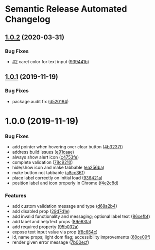 # Semantic Release Automated Changelog

## [1.0.2](https://github.com/AlaskaAirlines/OrionStatelessComponents__ods-inputtext/compare/v1.0.1...v1.0.2) (2020-03-31)


### Bug Fixes

* [#2](https://github.com/AlaskaAirlines/OrionStatelessComponents__ods-inputtext/issues/2) caret color for text input ([939441b](https://github.com/AlaskaAirlines/OrionStatelessComponents__ods-inputtext/commit/939441b29655bf19c42cad8482c90c431abf5f98))

## [1.0.1](https://github.com/AlaskaAirlines/OrionStatelessComponents__ods-inputtext/compare/v1.0.0...v1.0.1) (2019-11-19)


### Bug Fixes

* package audit fix ([d520184](https://github.com/AlaskaAirlines/OrionStatelessComponents__ods-inputtext/commit/d52018442250ed7adf47a3a3ca83967775b091db))

# 1.0.0 (2019-11-19)


### Bug Fixes

* add pointer when hovering over clear button ([4b3237f](https://github.com/AlaskaAirlines/OrionStatelessComponents__ods-inputtext/commit/4b3237f4a066bfe13f66c8729bc6b1605d010802))
* address build issues ([e91caae](https://github.com/AlaskaAirlines/OrionStatelessComponents__ods-inputtext/commit/e91caae0a36aeca71517a81ee45144f599ceacbe))
* always show alert icon ([c4753fe](https://github.com/AlaskaAirlines/OrionStatelessComponents__ods-inputtext/commit/c4753fe0597af6abdbbd5beb37b3fe3b3f73706c))
* complete validation ([78c9210](https://github.com/AlaskaAirlines/OrionStatelessComponents__ods-inputtext/commit/78c9210684b62a3cdac45e45b2d7d479deb1b870))
* hide/show icon and make tabbable ([ea256ba](https://github.com/AlaskaAirlines/OrionStatelessComponents__ods-inputtext/commit/ea256bafc992444741ed62c8d062d2b2c12c0334))
* make button not tabbable ([a8cc361](https://github.com/AlaskaAirlines/OrionStatelessComponents__ods-inputtext/commit/a8cc36192e5872a13916cd744bb697e05fb479d6))
* place label correctly on initial load ([936421a](https://github.com/AlaskaAirlines/OrionStatelessComponents__ods-inputtext/commit/936421a1e0c8df34321faca5a5549eb70ad390ff))
* position label and icon properly in Chrome ([f4e2c8d](https://github.com/AlaskaAirlines/OrionStatelessComponents__ods-inputtext/commit/f4e2c8d04b0749ee0cc278378592024bf02646ee))


### Features

* add custom validation message and type ([d68a2b4](https://github.com/AlaskaAirlines/OrionStatelessComponents__ods-inputtext/commit/d68a2b45ea48588e6076b3da98f727d279bd6042))
* add disabled prop ([29d7d1e](https://github.com/AlaskaAirlines/OrionStatelessComponents__ods-inputtext/commit/29d7d1e2c8c9788f38b02639ac17a2a107900533))
* add invalid functionality and messaging; optional label text ([86cefbf](https://github.com/AlaskaAirlines/OrionStatelessComponents__ods-inputtext/commit/86cefbf6f296a1bb71075df93c57fccce23a3135))
* add label and helpText props ([89e83fa](https://github.com/AlaskaAirlines/OrionStatelessComponents__ods-inputtext/commit/89e83faf3987f5b47b6613520a945d37d2ca6481))
* add required property ([95b032a](https://github.com/AlaskaAirlines/OrionStatelessComponents__ods-inputtext/commit/95b032add54f6152f81ee89e1d2e06ccd243ccf9))
* expose text input value via prop ([f8c654c](https://github.com/AlaskaAirlines/OrionStatelessComponents__ods-inputtext/commit/f8c654c867ffa69662b33b0ff1963a0f23c3ce57))
* id, name props; light dom flag; accessibility improvements ([68ce09f](https://github.com/AlaskaAirlines/OrionStatelessComponents__ods-inputtext/commit/68ce09fdace83e4d5dc9f362ab67157cab6707f9))
* render given error message ([7b00ecf](https://github.com/AlaskaAirlines/OrionStatelessComponents__ods-inputtext/commit/7b00ecf979f3543fe4b17b0a677a98577141ade8))
